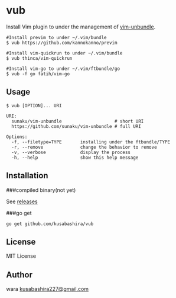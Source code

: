 vub
===

Install Vim plugin to under the management of
[vim-unbundle](https://github.com/sunaku/vim-unbundle).

	#Install previm to under ~/.vim/bundle
	$ vub https://github.com/kannokanno/previm

	#Install vim-quickrun to under ~/.vim/bundle
	$ vub thinca/vim-quickrun

	#Install vim-go to under ~/.vim/ftbundle/go
	$ vub -f go fatih/vim-go

Usage
-----

	$ vub [OPTION]... URI

	URI:
	  sunaku/vim-unbundle                    # short URI
	  https://github.com/sunaku/vim-unbundle # full URI

	Options:
	  -f, --filetype=TYPE       installing under the ftbundle/TYPE
	  -r, --remove              change the behavior to remove
	  -v, --verbose             display the process
	  -h, --help                show this help message

Installation
------------

###compiled binary(not yet)

See [releases](https://github.com/kusabashira/vub/releases)

###go get

	go get github.com/kusabashira/vub

License
-------

MIT License

Author
------

wara <kusabashira227@gmail.com>

